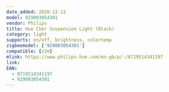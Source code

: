 ```yaml
---
date_added: 2020-12-13
model: 929003054301
vendor: Philips
title: Hue Cher Suspension Light (Black)
category: light
supports: on/off, brightness, colortemp
zigbeemodel: ['929003054301']
compatible: [z2m]
mlink: https://www.philips-hue.com/en-gb/p/-/8719514341197
link: 
EAN: 
  - 8719514341197
  - 929003054301
---
```

